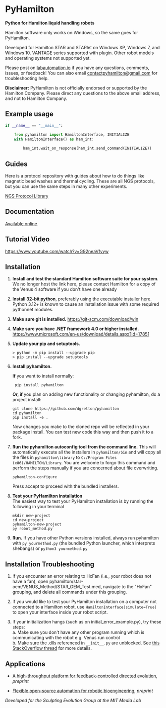# PyHamilton

**Python for Hamilton liquid handling robots**

Hamilton software only works on Windows, so the same goes for PyHamilton.

Developed for Hamilton STAR and STARlet on Windows XP, Windows 7, and Windows 10. VANTAGE series supported with plugin. Other robot models and operating systems not supported yet.

Please post on [labautomation.io](https://forums.pylabrobot.org/) if you have any questions, comments, issues, or feedback! You can also email contactpyhamilton@gmail.com for troubleshooting help.


**Disclaimer:** PyHamilton is not officially endorsed or supported by the Hamilton Company. Please direct any questions to the above email address, and not to Hamilton Company. 

## Example usage
```python
if __name__ == "__main__":

    from pyhamilton import HamiltonInterface, INITIALIZE
    with HamiltonInterface() as ham_int:
    
        ham_int.wait_on_response(ham_int.send_command(INITIALIZE))
```

## Guides

Here is a protocol repository with guides about how to do things like magnetic bead washes and thermal cycling. These are all NGS protocols, but you can use the same steps in many other experiments.

[NGS Protocol Library](https://github.com/stefangolas/ngs-protocols)

## Documentation

[Available online](https://dgretton.github.io/pyhamilton-docs/).

## Tutorial Video
https://www.youtube.com/watch?v=G92neaVfvyw

## Installation

1. **Install and test the standard Hamilton software suite for your system.** We no longer host the link here, please contact Hamilton for a copy of the Venus 4 software if you don't have one already
2. **Install 32-bit python**, preferably using the executable installer [here](https://www.python.org/downloads/release/python-3119/). Python 3.12+ is known to cause an installation issue with some required pythonnet modules.
3. **Make sure git is installed.** https://git-scm.com/download/win
4. **Make sure you have .NET framework 4.0 or higher installed.** https://www.microsoft.com/en-us/download/details.aspx?id=17851
5. **Update your pip and setuptools.**
    ```
    > python -m pip install --upgrade pip
    > pip install --upgrade setuptools
    ```
6. **Install pyhamilton.**
   
   **If** you want to install normally:
   ```
    pip install pyhamilton
    ```

   **Or, if** you plan on adding new functionality or changing pyhamilton, do a project install:
   ```
   git clone https://github.com/dgretton/pyhamilton
   cd pyhamilton
   pip install -e .
   ```
   Now changes you make to the cloned repo will be reflected in your package install. You can test new code this way and then push it to a fork. 
    
8. **Run the pyhamilton autoconfig tool from the command line.** 
This will automatically execute all the installers in `pyhamilton/bin` and will copy all the files in `pyhamilton\library` to `C:/Program Files (x86)/HAMILTON/Library`. You are welcome to forgo this command and perform the steps manually if you are concerned about file overwriting.

    ```
    pyhamilton-configure
    ``` 

    Press accept to proceed with the bundled installers.
    
9. **Test your PyHamilton installation** </br>
The easiest way to test your PyHamilton installation is by running the following in your terminal

    ```
    mkdir new-project
    cd new-project
    pyhamilton-new-project
    py robot_method.py
    ```

10. **Run.** If you have other Python versions installed, always run pyhamilton with `py yourmethod.py` (the bundled Python launcher, which interprets shebangs) or `python3 yourmethod.py`



## Installation Troubleshooting
1. If you encounter an error relating to HxFan (i.e., your robot does not have a fan), open pyhamilton/star-oem/VENUS_Method/STAR_OEM_Test.med, navigate to the "HxFan" grouping, and delete all commands under this grouping.

2. If you would like to test your PyHamilton installation on a computer not connected to a Hamilton robot, use `HamiltonInterface(simulate=True)` to open your interface inside your robot script. 

3. If your initialization hangs (such as on initial_error_example.py), try these steps:
    </br>a. Make sure you don't have any other program running which is communicating with the robot e.g. Venus run control
    </br>b. Make sure the .dlls referenced in ```__init__.py``` are unblocked. See [this StackOverflow thread](https://stackoverflow.com/questions/28840880/pythonnet-filenotfoundexception-unable-to-find-assembly) for more details.

## Applications

- [A high-throughput platform for feedback-controlled directed evolution](https://www.biorxiv.org/content/10.1101/2020.04.01.021022v1), _preprint_

- [Flexible open-source automation for robotic bioengineering](https://www.biorxiv.org/content/10.1101/2020.04.14.041368v1), _preprint_


_Developed for the Sculpting Evolution Group at the MIT Media Lab_
